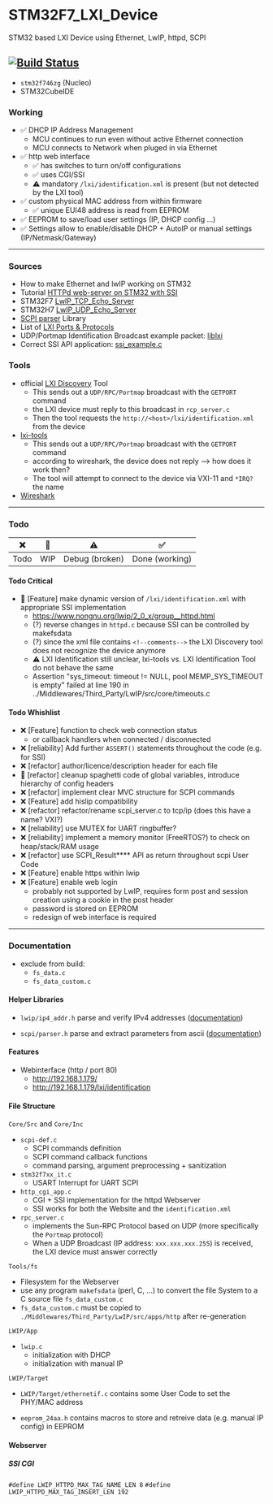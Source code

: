# STM32F7_LXI_Device
STM32 based LXI Device using Ethernet, LwIP, httpd, SCPI

[![Build Status](https://jenkins.kaon.ch/buildStatus/icon?job=STM32f7+TCPI+VXI+Device&build=1)](https://jenkins.kaon.ch/job/STM32f7%20TCPI%20VXI%20Device/1/)
---

- `stm32f746zg` (Nucleo)
- STM32CubeIDE

### Working

- ✅ DHCP IP Address Management
    + MCU continues to run even without active Ethernet connection
    + MCU connects to Network when pluged in via Ethernet
- ✅ http web interface
    + ✅ has switches to turn on/off configurations
    + ✅ uses CGI/SSI
    + ⚠️ mandatory `/lxi/identification.xml` is present (but not detected by the LXI tool)
- ✅ custom physical MAC address from within firmware
    + ✅ unique EUI48 address is read from EEPROM
- ✅ EEPROM to save/load user settings (IP, DHCP config ...)
- ✅ Settings allow to enable/disable DHCP + AutoIP or manual settings (IP/Netmask/Gateway)

---

### Sources

- How to make Ethernet and lwIP working on STM32 [](https://community.st.com/s/question/0D50X0000BOtfhnSQB/how-to-make-ethernet-and-lwip-working-on-stm32)
- Tutorial [HTTPd web-server on STM32 with SSI](http://ausleuchtung.ch/stm32-nucleo-f767zi-web-server/)
- STM32F7 [LwIP_TCP_Echo_Server](https://github.com/STMicroelectronics/STM32CubeF7/tree/master/Projects/STM32756G_EVAL/Applications/LwIP/LwIP_TCP_Echo_Server)
- STM32H7 [LwIP_UDP_Echo_Server](https://github.com/STMicroelectronics/STM32CubeH7/blob/master/Projects/STM32H743I-EVAL/Applications/LwIP/LwIP_UDP_Echo_Server/Src/udp_echoserver.c)
- [SCPI parser](https://www.jaybee.cz/scpi-parser/) Library
- List of [LXI Ports & Protocols](https://www.lxistandard.org/About/LXI-Protocols.aspx)
- UDP/Portmap Identification Broadcast example packet: [liblxi](https://github.com/lxi-tools/liblxi/blob/master/src/vxi11.c#L57)
- Correct SSI API application: [ssi_example.c](https://github.com/particle-iot/lwip/blob/master/contrib/examples/httpd/ssi_example/ssi_example.c)

### Tools

- official [LXI Discovery](https://www.lxistandard.org/About/LXI-Discovery-Tools.aspx) Tool
    + This sends out a `UDP/RPC/Portmap` broadcast with the `GETPORT` command
    + the LXI device must reply to this broadcast in `rcp_server.c`
    + Then the tool requests the `http://<host>/lxi/identification.xml` from the device
- [lxi-tools](https://lxi-tools.github.io/)
    + This sends out a `UDP/RPC/Portmap` broadcast with the `GETPORT` command
    + according to wireshark, the device does not reply --> how does it work then?
    + The tool will attempt to connect to the device via VXI-11 and `*IRQ?` the name
- [Wireshark](https://www.wireshark.org/)

---

### Todo

| ❌ | 🔄 | ⚠️ | ✅ |
|:---:|:---:|:---:|:---:|
| Todo | WIP | Debug (broken) | Done (working) |

#### Todo Critical

- 🔄 [Feature] make dynamic version of `/lxi/identification.xml` with appropriate SSI implementation
    + https://www.nongnu.org/lwip/2_0_x/group__httpd.html
    + (?) reverse changes in `httpd.c` because SSI can be controlled by makefsdata
    + (?) since the xml file contains `<!--comments-->` the LXI Discovery tool does not recognize the device anymore
    + ⚠️ LXI Identification still unclear, lxi-tools vs. LXI Identification Tool do not behave the same
    + Assertion "sys_timeout: timeout != NULL, pool MEMP_SYS_TIMEOUT is empty" failed at line 190 in ../Middlewares/Third_Party/LwIP/src/core/timeouts.c

#### Todo Whishlist

- ❌ [Feature] function to check web connection status
    + or callback handlers when connected / disconnected
- ❌ [reliability] Add further `ASSERT()` statements throughout the code (e.g. for SSI)
- ❌ [refactor] author/licence/description header for each file
- 🔄 [refactor] cleanup spaghetti code of global variables, introduce hierarchy of config headers
- ❌ [refactor] implement clear MVC structure for SCPI commands
- ❌ [Feature] add hislip compatibility
- ❌ [refactor] refactor/rename scpi_server.c to tcp/ip (does this have a name? VXI?)
- ❌ [reliability] use MUTEX for UART ringbuffer?
- ❌ [reliability] implement a memory monitor (FreeRTOS?) to check on heap/stack/RAM usage
- ❌ [refactor] use SCPI_Result**** API as return throughout scpi User Code
- ❌ [Feature] enable https within lwip
- ❌ [Feature] enable web login
    + probably not supported by LwIP, requires form post and session creation using a cookie in the post header
    + password is stored on EEPROM
    + redesign of web interface is required



---

### Documentation

- exclude from build:
    + `fs_data.c`
    + `fs_data_custom.c`

#### Helper Libraries

- `lwip/ip4_addr.h` parse and verify IPv4 addresses ([documentation](https://www.nongnu.org/lwip/2_0_x/ip4__addr_8h.html))

- `scpi/parser.h` parse and extract parameters from ascii ([documentation](https://www.jaybee.cz/scpi-parser/api/))

#### Features

- Webinterface (http / port 80)
    + http://192.168.1.179/
    + http://192.168.1.179/lxi/identification 

#### File Structure

`Core/Src` and `Core/Inc`

- `scpi-def.c`
    + SCPI commands definition
    + SCPI command callback functions
    + command parsing, argument preprocessing + sanitization
- `stm32f7xx_it.c`
    + USART Interrupt for UART SCPI
- `http_cgi_app.c`
    + CGI + SSI implementation for the httpd Webserver
    + SSI works for both the Website and the `identification.xml`
- `rpc_server.c`
    + implements the Sun-RPC Protocol based on UDP (more specifically the `Portmap` protocol)
    + When a UDP Broadcast (IP address: `xxx.xxx.xxx.255`) is received, the LXI device must answer correctly

`Tools/fs`

- Filesystem for the Webserver
- use any program `makefsdata` (perl, C, ...) to convert the file System to a C source file `fs_data_custom.c`
- `fs_data_custom.c` must be copied to `./Middlewares/Third_Party/LwIP/src/apps/http` after re-generation

`LWIP/App`

- `lwip.c` 
    + initialization with DHCP
    + initialization with manual IP

`LWIP/Target`

- `LWIP/Target/ethernetif.c` contains some User Code to set the PHY/MAC address

- `eeprom_24aa.h` contains macros to store and retreive data (e.g. manual IP config) in EEPROM


#### Webserver

##### SSI CGI

`#define LWIP_HTTPD_MAX_TAG_NAME_LEN 8`
`#define LWIP_HTTPD_MAX_TAG_INSERT_LEN 192`

































